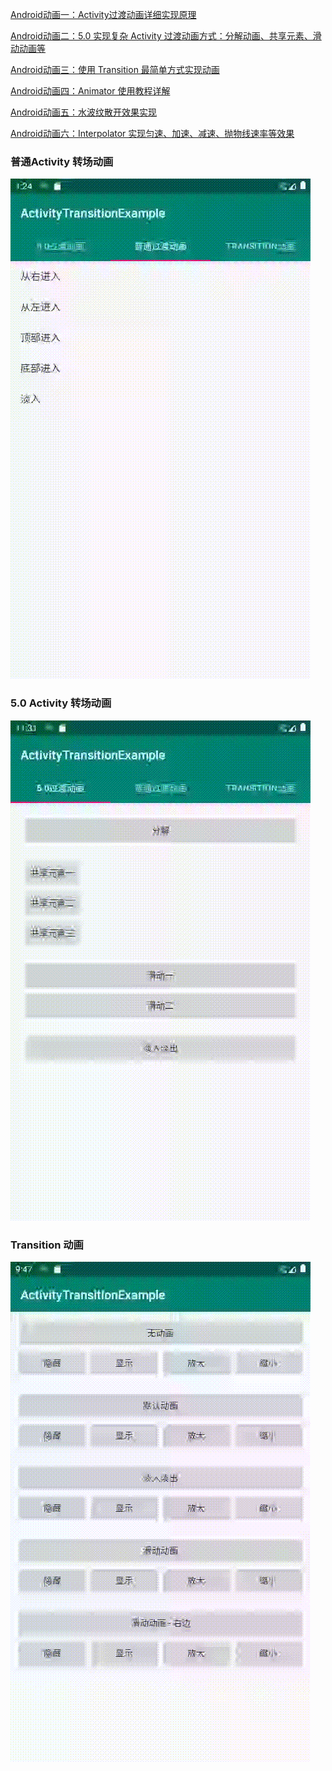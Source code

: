 [Android动画一：Activity过渡动画详细实现原理]()

[Android动画二：5.0 实现复杂 Activity 过渡动画方式：分解动画、共享元素、滑动动画等]()

[Android动画三：使用 Transition 最简单方式实现动画]()

[Android动画四：Animator 使用教程详解]()

[Android动画五：水波纹散开效果实现]()

[Android动画六：Interpolator 实现匀速、加速、减速、抛物线速率等效果]()






### 普通Activity 转场动画
![普通Activity 转场动画](example.gif)


### 5.0 Activity 转场动画
![5.0 Activity 转场动画](example2.gif)



### Transition 动画

![Transition 动画](example3.gif)
